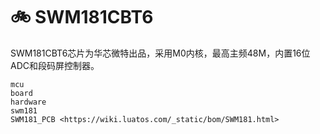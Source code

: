 # 🚲 SWM181CBT6

SWM181CBT6芯片为华芯微特出品，采用M0内核，最高主频48M，内置16位ADC和段码屏控制器。

```{toctree}
mcu
board
hardware
swm181
SWM181_PCB <https://wiki.luatos.com/_static/bom/SWM181.html>
```
